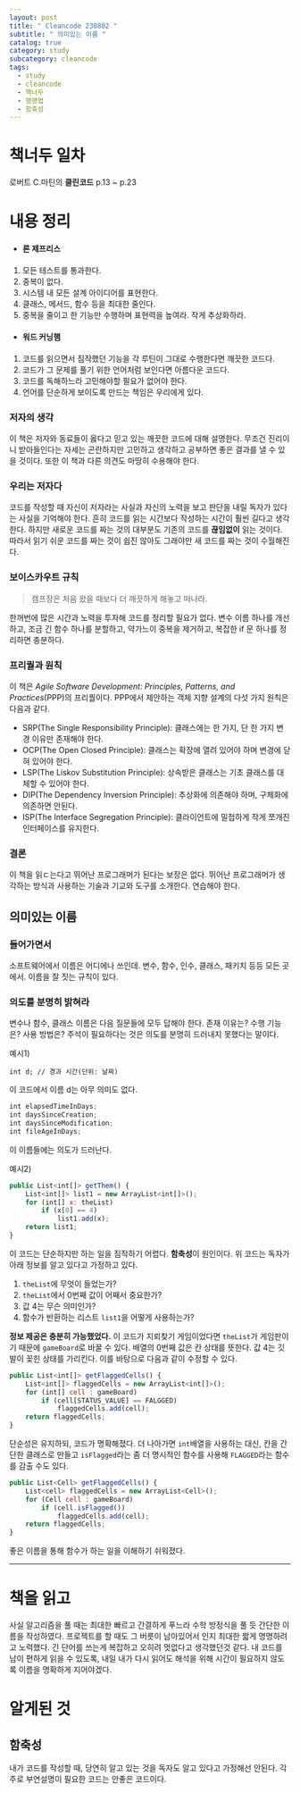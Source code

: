 ```yaml
---
layout: post
title: " Cleancode 230802 "
subtitle: " 의미있는 이름 "
catalog: true
category: study
subcategory: cleancode
tags:
  - study
  - cleancode
  - 책너두
  - 명명법
  - 함축성
---
```


# 책너두 일차

로버트 C.마틴의 **클린코드** p.13 ~ p.23

# 내용 정리

- #### 론 제프리스

1. 모든 테스트를 통과한다.
2. 중복이 없다.
3. 시스템 내 모든 설계 아이디어를 표현한다.
4. 클래스, 메서드, 함수 등을 최대한 줄인다.
5. 중복을 줄이고 한 기능만 수행하며 표현력을 높여라. 작게 추상화하라.

- #### 워드 커닝햄

1. 코드를 읽으면서 짐작했던 기능을 각 루틴이 그대로 수행한다면 깨끗한 코드다.
2. 코드가 그 문제를 풀기 위한 언어처럼 보인다면 아름다운 코드다.
3. 코드를 독해하느라 고민해야할 필요가 없어야 한다.
4. 언어를 단순하게 보이도록 만드는 책임은 우리에게 있다.

### 저자의 생각

이 책은 저자와 동료들이 옳다고 믿고 있는 깨끗한 코드에 대해 설명한다. 무조건 진리이니 받아들인다는 자세는 곤란하지만 고민하고 생각하고 공부하면 좋은 결과를 낼 수 있을 것이다. 또한 이 책과 다른 의견도 마땅히 수용해야 한다.

### 우리는 저자다

코드를 작성할 때 자신이 저자라는 사실과 자신의 노력을 보고 판단을 내릴 독자가 있다는 사실을 기억해야 한다. 흔히 코드를 읽는 시간보다 작성하는 시간이 훨씬 길다고 생각한다. 하지만 새로운 코드를 짜는 것의 대부분도 기존의 코드를 **끊임없이** 읽는 것이다. 따라서 읽기 쉬운 코드를 짜는 것이 쉽진 않아도 그래야만 새 코드를 짜는 것이 수월해진다.

### 보이스카우트 규칙

> 캠프장은 처음 왔을 때보다 더 깨끗하게 해놓고 떠나라.

한꺼번에 많은 시간과 노력을 투자해 코드를 정리할 필요가 없다. 변수 이름 하나를 개선하고, 조금 긴 함수 하나를 분할하고, 약가느이 중복을 제거하고, 복잡한 if 문 하나를 정리하면 충분하다.

### 프리퀄과 원칙

이 책은 _Agile Software Development: Principles, Patterns, and Practices_(PPP)의 프리퀄이다. PPP에서 제안하는 객체 지향 설계의 다섯 가지 원칙은 다음과 같다.

- SRP(The Single Responsibility Principle): 클래스에는 한 가지, 단 한 가지 변경 이유만 존재해야 한다.
- OCP(The Open Closed Principle): 클래스는 확장에 열려 있어야 하며 변경에 닫혀 있어야 한다.
- LSP(The Liskov Substitution Principle): 상속받은 클래스는 기초 클래스를 대체할 수 있어야 한다.
- DIP(The Dependency Inversion Principle): 추상화에 의존해야 하며, 구체화에 의존하면 안된다.
- ISP(The Interface Segregation Principle): 클라이언트에 밀접하게 작게 쪼개진 인터페이스를 유지한다.

### 결론

이 책을 읽ㄷ는다고 뛰어난 프로그래머가 된다는 보장은 없다. 뛰어난 프로그래머가 생각하는 방식과 사용하는 기술과 기교와 도구를 소개한다. 연습해야 한다.

## 의미있는 이름

### 들어가면서

소프트웨어에서 이름은 어디에나 쓰인데. 변수, 함수, 인수, 클래스, 패키치 등등 모든 곳에서. 이름을 잘 짓는 규칙이 있다.

### 의도를 분명히 밝혀라

변수나 함수, 클래스 이름은 다음 질문들에 모두 답해야 한다. 존재 이유는? 수행 기능은? 사용 방법은? 주석이 필요하다는 것은 의도를 분명히 드러내지 못했다는 말이다.

예시1)

`int d; // 경과 시간(단위: 날짜)`

이 코드에서 이름 d는 아무 의미도 없다.

```javascript
int elapsedTimeInDays;
int daysSinceCreation;
int daysSinceModification;
int fileAgeInDays;
```

이 이름들에는 의도가 드러난다.

예시2)

```javascript
public List<int[]> getThem() {
    List<int[]> list1 = new ArrayList<int[]>();
    for (int[] x: theList)
        if (x[0] == 4)
            list1.add(x);
    return list1;
}
```

이 코드는 단순하지만 하는 일을 짐작하기 어렵다. **함축성**이 원인이다. 위 코드는 독자가 아래 정보를 알고 있다고 가정하고 있다.

1. `theList`에 무엇이 들었는가?
2. `theList`에서 0번째 값이 어째서 중요한가?
3. 값 4는 무슨 의미인가?
4. 함수가 반환하는 리스트 `list1`을 어떻게 사용하는가?

**정보 제공은 충분히 가능했었다.** 이 코드가 지뢰찾기 게임이었다면 `theList`가 게임판이기 때문에 `gameBoard`로 바꿀 수 있다. 배열의 0번째 값은 칸 상태를 뜻한다. 값 4는 깃발이 꽂힌 상태를 가리킨다. 이를 바탕으로 다음과 같이 수정할 수 있다.

```javascript
public List<int[]> getFlaggedCells() {
    List<int[]> flaggedCells = new ArrayList<int[]>();
    for (int[] cell : gameBoard)
        if (cell[STATUS_VALUE] == FALGGED)
            flaggedCells.add(cell);
    return flaggedCells;
}
```

단순성은 유지하되, 코드가 명확해졌다. 더 나아가면 `int`배열을 사용하는 대신, 칸을 간단한 클래스로 만들고 `isFlagged`라는 좀 더 명시적인 함수를 사용해 `FLAGGED`라는 함수를 감출 수도 있다.

```javascript
public List<Cell> getFlaggedCells() {
    List<cell> flaggedCells = new ArrayList<Cell>();
    for (Cell cell : gameBoard)
        if (cell.isFlagged())
            flaggedCells.add(cell);
    return flaggedCells;
}
```

좋은 이름을 통해 함수가 하는 일을 이해하기 쉬워졌다.

---

# 책을 읽고

사실 알고리즘을 풀 때는 최대한 빠르고 간결하게 푸느라 수학 방정식을 풀 듯 간단한 이름을 작성하였다. 프로젝트를 할 때도 그 버릇이 남아있어서 인지 최대한 짧게 명명하려고 노력했다. 긴 단어를 쓰는게 복잡하고 오히려 멋없다고 생각했던것 같다. 내 코드를 남이 편하게 읽을 수 있도록, 내일 내가 다시 읽어도 해석을 위해 시간이 필요하지 않도록 이름을 명확하게 지어야겠다.

# 알게된 것

## 함축성

내가 코드를 작성할 때, 당연히 알고 있는 것을 독자도 알고 있다고 가정해선 안된다. 각주로 부연설명이 필요한 코드는 안좋은 코드이다.
